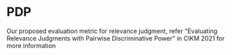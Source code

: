 # PDP
Our proposed evaluation metric for relevance judgment, refer "Evaluating Relevance Judgments with Pairwise Discriminative Power" in CIKM 2021 for more information

